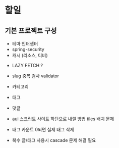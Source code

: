 # 할일

## 기본 프로젝트 구성

* 테마 인터셉터
* spring-security
* 캐시 (리소스,  디비)

- LAZY FETCH ?


- slug 중복 검사 validator
- 카테고리
- 태그
- 댓글

- aui 스크립트 사이트 하단으로 내릴 방법 tiles 배치 문제


- 태그 카운트 0되면 실제 태그 삭제
- 복수 글/태그 사용시 cascade 문제 해결 필요
 
